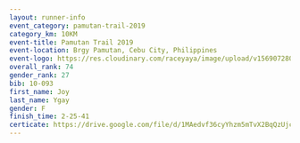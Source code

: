 ```yaml
---
layout: runner-info 
event_category: pamutan-trail-2019 
category_km: 10KM 
event-title: Pamutan Trail 2019 
event-location: Brgy Pamutan, Cebu City, Philippines 
event-logo: https://res.cloudinary.com/raceyaya/image/upload/v1569072806/logo/pamutan-trail_d8abrj.jpg 
overall_rank: 74
gender_rank: 27
bib: 10-093
first_name: Joy
last_name: Ygay
gender: F
finish_time: 2-25-41
certicate: https://drive.google.com/file/d/1MAedvf36cyYhzm5mTvX2BqQzUjc68Y96/view?usp=sharing
---
```

